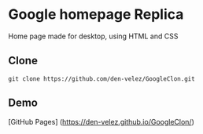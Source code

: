 # Google homepage Replica
  Home page made for desktop, using HTML and CSS

## Clone
  ```
  git clone https://github.com/den-velez/GoogleClon.git
  ```
  
## Demo
  [GitHub Pages] (https://den-velez.github.io/GoogleClon/)

